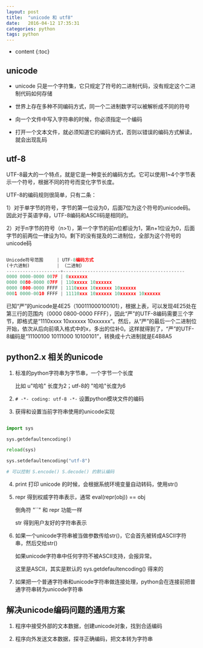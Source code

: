 ```yaml
---
layout: post
title:  "unicode 和 utf8"
date:   2016-04-12 17:35:31
categories: python
tags: python
---
```


* content
{:toc}


## unicode

* unicode 只是一个字符集，它只规定了符号的二进制代码，没有规定这个二进制代码如何存储

* 世界上存在多种不同编码方式，同一个二进制数字可以被解析成不同的符号

* 向一个文件中写入字符串的时候，你必须指定一个编码

* 打开一个文本文件，就必须知道它的编码方式，否则以错误的编码方式解读，就会出现乱码

## utf-8

UTF-8最大的一个特点，就是它是一种变长的编码方式。它可以使用1~4个字节表示一个符号，根据不同的符号而变化字节长度。

UTF-8的编码规则很简单，只有二条：

1）对于单字节的符号，字节的第一位设为0，后面7位为这个符号的unicode码。因此对于英语字母，UTF-8编码和ASCII码是相同的。

2）对于n字节的符号（n>1），第一个字节的前n位都设为1，第n+1位设为0，后面字节的前两位一律设为10。剩下的没有提及的二进制位，全部为这个符号的unicode码

```python

Unicode符号范围     | UTF-8编码方式
(十六进制)          | （二进制）
--------------------+---------------------------------------------
0000 0000-0000 007F | 0xxxxxxx
0000 0080-0000 07FF | 110xxxxx 10xxxxxx
0000 0800-0000 FFFF | 1110xxxx 10xxxxxx 10xxxxxx
0001 0000-0010 FFFF | 11110xxx 10xxxxxx 10xxxxxx 10xxxxxx

```

已知“严”的unicode是4E25（100111000100101），根据上表，可以发现4E25处在第三行的范围内（0000 0800-0000 FFFF），因此“严”的UTF-8编码需要三个字节，即格式是“1110xxxx 10xxxxxx 10xxxxxx”。然后，从“严”的最后一个二进制位开始，依次从后向前填入格式中的x，多出的位补0。这样就得到了，“严”的UTF-8编码是“11100100 10111000 10100101”，转换成十六进制就是E4B8A5


## python2.x 相关的unicode

1. 标准的python字符串为字节串，一个字节一个长度

    比如 u"哈哈" 长度为2；utf-8的 "哈哈"长度为6

2. `# -*- coding: utf-8 -*-` 设置python模块文件的编码

3. 获得和设置当前字符串使用的unicode实现

```python

import sys

sys.getdefaultencoding()

reload(sys)

sys.setdefaultencoding("utf-8")

# 可以控制 S.encode() S.decode() 的默认编码
```

4. print 打印 unicode 的时候，会根据系统环境变量自动转码，使用str()

5. repr 得到权威字符串表示，通常 eval(repr(obj)) == obj

    倒角符 "\`\`" 和 repr 功能一样

    str 得到用户友好的字符串表示

6. 如果一个unicode字符串被当做参数传给str()，它会首先被转成ASCII字符串，然后交给str()

    如果unicode字符串中任何字符不被ASCII支持，会报异常。

    这里是ASCII，其实是默认的 sys.getdefaultencoding() 得来的

7. 如果把一个普通字符串和unicode字符串做连接处理，python会在连接前把普通字符串转为unicode字符串

## 解决unicode编码问题的通用方案

1. 程序中接受外部的文本数据，创建unicode对象，找到合适编码

2. 程序向外发送文本数据，探寻正确编码，把文本转为字符串
